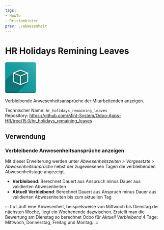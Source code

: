 ```yaml
---
tags:
- HowTo
- Drittanbieter
prev: ./abwesenheit
---
```

# HR Holidays Remining Leaves
![icon_oms_box](assets/icon_oms_box.png)

Verbleibende Anwesenheitsansprüche der Mitarbeitenden anzeigen.

Technischer Name: `hr_holidays_remaining_leaves`\
Repository: <https://github.com/Mint-System/Odoo-Apps-HR/tree/15.0/hr_holidays_remaining_leaves>

## Verwendung

### Verbleibende Anwesenheitsansprüche anzeigen

Mit dieser Erweiterung werden unter *Abwesenheitszeiten > Vorgesetzte > Abwesenheitsanprüche* nebst der zugewiesenen Tagen die verbleibenden Abwesenheitstage angezeigt.

* **Verbleibend**: Berechnet Dauert aus Anspruch minus Dauer aus validierten Abwesenheiten
* **Aktuell Verbleibend**:  Berechnet Dauert aus Anspruch minus Dauer aus validierten Abwesenheiten bis zum aktuellen Tag

::: tip
Läuft eine Abwesenheit, beispielsweise von Mittwoch bis Dienstag der nächsten Woche, liegt ein Wochenende dazwischen. Erstellt man die Bewertung am Dienstag so berechnet Odoo für *Aktuell Verbleibend* 4 Tage: Mittwoch, Donnerstag, Freitag und Montag.
:::